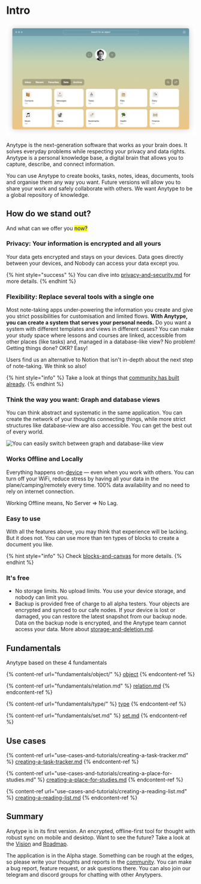 # Intro

![Home page](<.gitbook/assets/Screenshot 2021-11-05 at 18.45.31.png>)

Anytype is the next-generation software that works as your brain does. It solves everyday problems while respecting your privacy and data rights. Anytype is a personal knowledge base, a digital brain that allows you to capture, describe, and connect information.

You can use Anytype to create books, tasks, notes, ideas, documents, tools and organise them any way you want. Future versions will allow you to share your work and safely collaborate with others. We want Anytype to be a global repository of knowledge.

## How do we stand out?

And what can we offer you <mark style="background-color:blue;"><mark style="color:blue;">n<mark style="color:blue;"></mark><mark style="background-color:purple;"><mark style="background-color:blue;"><mark style="color:blue;">o<mark style="color:blue;"><mark style="background-color:blue;"></mark><mark style="background-color:green;"><mark style="background-color:purple;"><mark style="background-color:blue;"><mark style="color:blue;">w?<mark style="color:blue;"><mark style="background-color:blue;"><mark style="background-color:purple;"></mark>

### Privacy: Your information is encrypted and all yours

Your data gets encrypted and stays on your devices. Data goes directly between your devices, and Nobody can access your data except you.

{% hint style="success" %}
You can dive into [privacy-and-security.md](features/privacy-and-security.md "mention") for more details.
{% endhint %}

### Flexibility: Replace several tools with a single one

Most note-taking apps under-powering the information you create and give you strict possibilities for customisation and limited flows. **With Anytype, you can create a system that serves your personal needs.** Do you want a system with different templates and views in different cases? You can make your study space where lessons and courses are linked, accessible from other places (like tasks) and, managed in a database-like view? No problem! Getting things done? OKR? Easy!

Users find us an alternative to Notion that isn't in-depth about the next step of note-taking. We think so also!

{% hint style="info" %}
Take a look at things that [community has built already](https://community.anytype.io/c/general-discussion/showcase/13).
{% endhint %}

### Think the way you want: Graph and database views

You can think abstract and systematic in the same application. You can create the network of your thoughts connecting things, while more strict structures like database-view are also accessible. You can get the best out of every world.

![You can easily switch between graph and database-like view](<.gitbook/assets/test (1) (1).gif>)

### Works Offline and Locally

Everything happens on-[device](https://ipfs.io/ipfs/QmR7GSQM93Cx5eAg6a6yRzNde1FQv7uL6X1o4k7zrJa3LX/ipfs.draft3.pdf) — even when you work with others. You can turn off your WiFi, reduce stress by having all your data in the plane/camping/remotely every time. 100% data availability and no need to rely on internet connection.

Working Offline means, No Server => No Lag.

### Easy to use

With all the features above, you may think that experience will be lacking. But it does not. You can use more than ten types of blocks to create a document you like.

{% hint style="info" %}
Check [blocks-and-canvas](fundamentals/object/blocks-and-canvas/ "mention") for more details.
{% endhint %}

### It's free

* No storage limits. No upload limits. You use your device storage, and nobody can limit you.
* Backup is provided free of charge to all alpha testers. Your objects are encrypted and synced to our cafe nodes. If your device is lost or damaged, you can restore the latest snapshot from our backup node. Data on the backup node is encrypted, and the Anytype team cannot access your data. More about [storage-and-deletion.md](features/storage-and-deletion.md "mention").

#### &#x20;<a href="start" id="start"></a>

## Fundamentals

Anytype based on these 4 fundamentals

{% content-ref url="fundamentals/object/" %}
[object](fundamentals/object/)
{% endcontent-ref %}

{% content-ref url="fundamentals/relation.md" %}
[relation.md](fundamentals/relation.md)
{% endcontent-ref %}

{% content-ref url="fundamentals/type/" %}
[type](fundamentals/type/)
{% endcontent-ref %}

{% content-ref url="fundamentals/set.md" %}
[set.md](fundamentals/set.md)
{% endcontent-ref %}

## Use cases

{% content-ref url="use-cases-and-tutorials/creating-a-task-tracker.md" %}
[creating-a-task-tracker.md](use-cases-and-tutorials/creating-a-task-tracker.md)
{% endcontent-ref %}

{% content-ref url="use-cases-and-tutorials/creating-a-place-for-studies.md" %}
[creating-a-place-for-studies.md](use-cases-and-tutorials/creating-a-place-for-studies.md)
{% endcontent-ref %}

{% content-ref url="use-cases-and-tutorials/creating-a-reading-list.md" %}
[creating-a-reading-list.md](use-cases-and-tutorials/creating-a-reading-list.md)
{% endcontent-ref %}

## Summary

Anytype is in its first version. An encrypted, offline-first tool for thought with robust sync on mobile and desktop. Want to see the future? Take a look at the [Vision](https://vision.anytype.io) and [Roadmap](https://community.anytype.io/t/release-plan-a-general-roadmap/1283).

The application is in the Alpha stage. Something can be rough at the edges, so please write your thoughts and reports in the [community](https://community.anytype.io). You can make a bug report, feature request, or ask questions there. You can also join our telegram and discord groups for chatting with other Anytypers.
